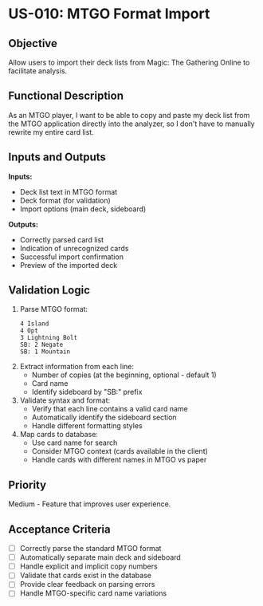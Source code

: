 # US-010: MTGO Format Import

## Objective
Allow users to import their deck lists from Magic: The Gathering Online to facilitate analysis.

## Functional Description
As an MTGO player, I want to be able to copy and paste my deck list from the MTGO application directly into the analyzer, so I don't have to manually rewrite my entire card list.

## Inputs and Outputs

**Inputs:**
- Deck list text in MTGO format
- Deck format (for validation)
- Import options (main deck, sideboard)

**Outputs:**
- Correctly parsed card list
- Indication of unrecognized cards
- Successful import confirmation
- Preview of the imported deck

## Validation Logic
1. Parse MTGO format:
   ```
   4 Island
   4 Opt
   3 Lightning Bolt
   SB: 2 Negate
   SB: 1 Mountain
   ```
2. Extract information from each line:
   - Number of copies (at the beginning, optional - default 1)
   - Card name
   - Identify sideboard by "SB:" prefix
3. Validate syntax and format:
   - Verify that each line contains a valid card name
   - Automatically identify the sideboard section
   - Handle different formatting styles
4. Map cards to database:
   - Use card name for search
   - Consider MTGO context (cards available in the client)
   - Handle cards with different names in MTGO vs paper

## Priority
Medium - Feature that improves user experience.

## Acceptance Criteria
- [ ] Correctly parse the standard MTGO format
- [ ] Automatically separate main deck and sideboard
- [ ] Handle explicit and implicit copy numbers
- [ ] Validate that cards exist in the database
- [ ] Provide clear feedback on parsing errors
- [ ] Handle MTGO-specific card name variations
